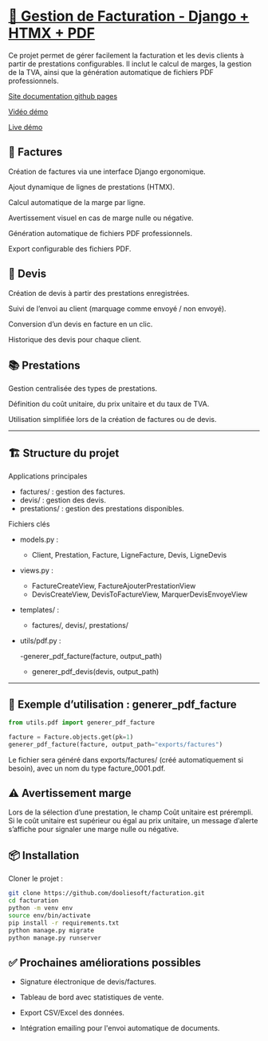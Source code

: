 # [🧾 Gestion de Facturation - Django + HTMX + PDF](https://dooliesoft.github.io/facturation/)

Ce projet permet de gérer facilement la facturation et les devis clients à partir de prestations configurables. Il inclut le calcul de marges, la gestion de la TVA, ainsi que la génération automatique de fichiers PDF professionnels.

[Site documentation github pages](https://dooliesoft.github.io/facturation/)

[Vidéo démo](./descriptions.md)

[Live démo](https://cimeclean.pythonanywhere.com/)

## 💼 Factures
Création de factures via une interface Django ergonomique.

Ajout dynamique de lignes de prestations (HTMX).

Calcul automatique de la marge par ligne.

Avertissement visuel en cas de marge nulle ou négative.

Génération automatique de fichiers PDF professionnels.

Export configurable des fichiers PDF.

## 📝 Devis
Création de devis à partir des prestations enregistrées.

Suivi de l’envoi au client (marquage comme envoyé / non envoyé).

Conversion d’un devis en facture en un clic.

Historique des devis pour chaque client.

## 📚 Prestations
Gestion centralisée des types de prestations.

Définition du coût unitaire, du prix unitaire et du taux de TVA.

Utilisation simplifiée lors de la création de factures ou de devis.

---

## 🏗 Structure du projet
Applications principales
- factures/ : gestion des factures.
- devis/ : gestion des devis.
- prestations/ : gestion des prestations disponibles.

Fichiers clés
- models.py :

  - Client, Prestation, Facture, LigneFacture, Devis, LigneDevis

- views.py :

  - FactureCreateView, FactureAjouterPrestationView
  - DevisCreateView, DevisToFactureView, MarquerDevisEnvoyeView

- templates/ :

  - factures/, devis/, prestations/

- utils/pdf.py :

  -generer_pdf_facture(facture, output_path)

  - generer_pdf_devis(devis, output_path)


---

## 📄 Exemple d’utilisation : generer_pdf_facture
```python
from utils.pdf import generer_pdf_facture

facture = Facture.objects.get(pk=1)
generer_pdf_facture(facture, output_path="exports/factures")
```

Le fichier sera généré dans exports/factures/ (créé automatiquement si besoin), avec un nom du type facture_0001.pdf.

## ⚠️ Avertissement marge

Lors de la sélection d’une prestation, le champ Coût unitaire est prérempli. Si le coût unitaire est supérieur ou égal au prix unitaire, un message d’alerte s’affiche pour signaler une marge nulle ou négative.

## 📦 Installation

Cloner le projet :
```bash
git clone https://github.com/dooliesoft/facturation.git
cd facturation
python -m venv env
source env/bin/activate
pip install -r requirements.txt
python manage.py migrate
python manage.py runserver
```

## ✅ Prochaines améliorations possibles
- Signature électronique de devis/factures.

- Tableau de bord avec statistiques de vente.

- Export CSV/Excel des données.

- Intégration emailing pour l'envoi automatique de documents.
